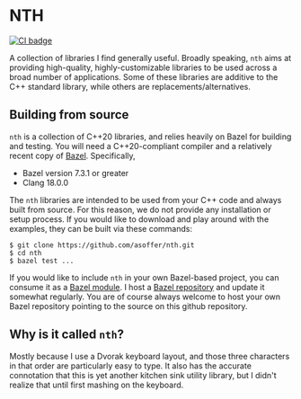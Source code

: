 # NTH
[![CI badge](https://github.com/asoffer/nth/workflows/CI/badge.svg)](https://github.com/asoffer/nth/actions?query=workflow%3ACI)

A collection of libraries I find generally useful. Broadly speaking, `nth` aims at providing
high-quality, highly-customizable libraries to be used across a broad number of applications. Some
of these libraries are additive to the C++ standard library, while others are
replacements/alternatives.

## Building from source

`nth` is a collection of C++20 libraries, and relies heavily on Bazel for building and testing. You
will need a C++20-compliant compiler and a relatively recent copy of [Bazel](https://bazel.build/).
Specifically,

* Bazel version 7.3.1 or greater
* Clang 18.0.0

The `nth` libraries are intended to be used from your C++ code and always built from source. For
this reason, we do not provide any installation or setup process. If you would like to download and
play around with the examples, they can be built via these commands:

```
$ git clone https://github.com/asoffer/nth.git
$ cd nth
$ bazel test ...
```

If you would like to include `nth` in your own Bazel-based project, you can consume it as a [Bazel
module](). I host a [Bazel
repository](https://raw.githubusercontent.com/asoffer/bazel-registry/main) and update it somewhat
regularly. You are of course always welcome to host your own Bazel repository pointing
to the source on this github repository.

## Why is it called `nth`?

Mostly because I use a Dvorak keyboard layout, and those three characters in
that order are particularly easy to type. It also has the accurate connotation
that this is yet another kitchen sink utility library, but I didn't realize that
until first mashing on the keyboard.
